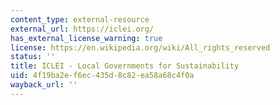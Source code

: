 ```yaml
---
content_type: external-resource
external_url: https://iclei.org/
has_external_license_warning: true
license: https://en.wikipedia.org/wiki/All_rights_reserved
status: ''
title: ICLEI - Local Governments for Sustainability
uid: 4f19ba2e-f6ec-435d-8c82-ea58a68c4f0a
wayback_url: ''
---
```


